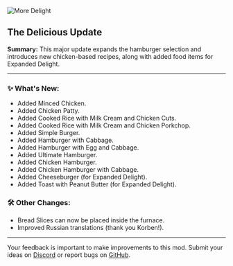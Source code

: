 ![More Delight](https://cdn.modrinth.com/data/znHQQtuU/images/6833d6b12f2605b2925a31261438c6a355903132.png)

## The Delicious Update

**Summary:** This major update expands the hamburger selection and introduces new chicken-based recipes, along with added food items for Expanded Delight.

***

### ✨ What's New:

- Added Minced Chicken.
- Added Chicken Patty.
- Added Cooked Rice with Milk Cream and Chicken Cuts.
- Added Cooked Rice with Milk Cream and Chicken Porkchop.
- Added Simple Burger.
- Added Hamburger with Cabbage.
- Added Hamburger with Egg and Cabbage.
- Added Ultimate Hamburger.
- Added Chicken Hamburger.
- Added Chicken Hamburger with Cabbage.
- Added Cheeseburger (for Expanded Delight).
- Added Toast with Peanut Butter (for Expanded Delight).

### 🛠️ Other Changes:

- Bread Slices can now be placed inside the furnace.
- Improved Russian translations (thank you Korben!).

***

Your feedback is important to make improvements to this mod. Submit your ideas on [Discord](https://discord.gg/yweZ2agkDw) or report bugs on [GitHub](https://github.com/axperty/moredelight).